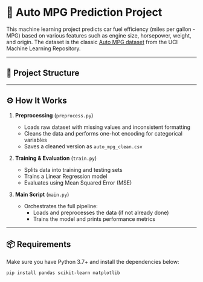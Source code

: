 # 🚗 Auto MPG Prediction Project

This machine learning project predicts car fuel efficiency (miles per gallon - MPG) based on various features such as engine size, horsepower, weight, and origin. The dataset is the classic [Auto MPG dataset](https://archive.ics.uci.edu/ml/datasets/auto+mpg) from the UCI Machine Learning Repository.

---

## 📂 Project Structure


---

## ⚙️ How It Works

1. **Preprocessing** (`preprocess.py`)
   - Loads raw dataset with missing values and inconsistent formatting
   - Cleans the data and performs one-hot encoding for categorical variables
   - Saves a cleaned version as `auto_mpg_clean.csv`

2. **Training & Evaluation** (`train.py`)
   - Splits data into training and testing sets
   - Trains a Linear Regression model
   - Evaluates using Mean Squared Error (MSE)

3. **Main Script** (`main.py`)
   - Orchestrates the full pipeline:
     - Loads and preprocesses the data (if not already done)
     - Trains the model and prints performance metrics

---

## 📦 Requirements

Make sure you have Python 3.7+ and install the dependencies below:

```bash
pip install pandas scikit-learn matplotlib
